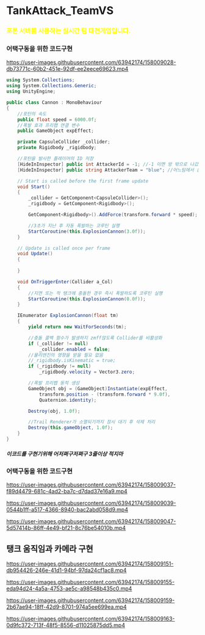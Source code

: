 # TankAttack_TeamVS
### <span style="color:yellow">포톤 서버를 사용하는 실시간 팀 대전게임입니다.</span>


### 어택구동을 위한 코드구현
https://user-images.githubusercontent.com/63942174/158009028-db73771c-60b2-451e-92df-ee2eece69623.mp4



``` C#
using System.Collections;
using System.Collections.Generic;
using UnityEngine;

public class Cannon : MonoBehaviour
{
    //포탄의 속도
    public float speed = 6000.0f;
    //폭발 효과 프리팹 연결 변수
    public GameObject expEffect;

    private CapsuleCollider _collider;
    private Rigidbody _rigidbody;

    //포탄을 발사한 플레이어의 ID 저장
    [HideInInspector] public int AttackerId = -1; //-1 이면 방 밖으로 나갔다는 뜻
    [HideInInspector] public string AttackerTeam = "blue"; //어느팀에서 쏜 총알인지?

    // Start is called before the first frame update
    void Start()
    {
        _collider = GetComponent<CapsuleCollider>();
        _rigidbody = GetComponent<Rigidbody>();

        GetComponent<Rigidbody>().AddForce(transform.forward * speed);

        //3초가 지난 후 자동 폭발하는 코루틴 실행
        StartCoroutine(this.ExplosionCannon(3.0f));
    }

    // Update is called once per frame
    void Update()
    {
        
    }

    void OnTriggerEnter(Collider a_Col)
    {
        //지연 또는 적 탱크에 충돌한 경우 즉시 폭발하도록 코루틴 실행
        StartCoroutine(this.ExplosionCannon(0.0f));
    }

    IEnumerator ExplosionCannon(float tm)
    {
        yield return new WaitForSeconds(tm);

        //충돌 콜백 함수가 발생하지 zmff않도록 Collider를 비활성화
        if (_collider != null)
            _collider.enabled = false;
        //물리엔진의 영향을 받을 필요 없음
        //_rigidbody.isKinematic = true;
        if (_rigidbody != null)
            _rigidbody.velocity = Vector3.zero;

        //폭발 프리팹 동적 생성
        GameObject obj = (GameObject)Instantiate(expEffect,
            transform.position - (transform.forward * 9.0f),
            Quaternion.identity);

        Destroy(obj, 1.0f);

        //Trail Renderer가 소멸되기까지 잠시 대기 후 삭제 처리
        Destroy(this.gameObject, 1.0f);
    }
}

```

##### 이코드를 구현기위해 어저쩌구저쩌구 3줄이상 적지마



### 어택구동을 위한 코드구현

https://user-images.githubusercontent.com/63942174/158009037-f89d4479-681c-4ad2-ba7c-d7dad37e16a9.mp4



https://user-images.githubusercontent.com/63942174/158009039-0544b1ff-a517-4366-8940-bac2abd058d9.mp4



https://user-images.githubusercontent.com/63942174/158009047-5d57414b-86ff-4e49-bf21-8c76be54010b.mp4


## 탱크 움직임과 카메라 구현
https://user-images.githubusercontent.com/63942174/158009151-db954426-246e-41d1-94bf-97da24cf1ac8.mp4



https://user-images.githubusercontent.com/63942174/158009155-eda94d24-4a5a-4753-ae5c-a98548b435c0.mp4



https://user-images.githubusercontent.com/63942174/158009159-2b67ae94-18ff-42d9-8701-974a5ee699ea.mp4



https://user-images.githubusercontent.com/63942174/158009163-0d9fc372-713f-48f5-8556-d11025875dd5.mp4

